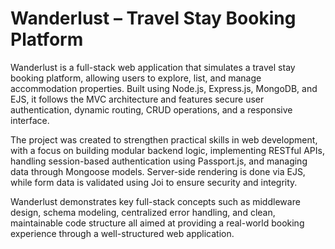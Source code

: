 # Wanderlust – Travel Stay Booking Platform

Wanderlust is a full-stack web application that simulates a travel stay booking platform, allowing users to explore, list, and manage accommodation properties. Built using Node.js, Express.js, MongoDB, and EJS, it follows the MVC architecture and features secure user authentication, dynamic routing, CRUD operations, and a responsive interface.

The project was created to strengthen practical skills in web development, with a focus on building modular backend logic, implementing RESTful APIs, handling session-based authentication using Passport.js, and managing data through Mongoose models. Server-side rendering is done via EJS, while form data is validated using Joi to ensure security and integrity.

Wanderlust demonstrates key full-stack concepts such as middleware design, schema modeling, centralized error handling, and clean, maintainable code structure all aimed at providing a real-world booking experience through a well-structured web application.

